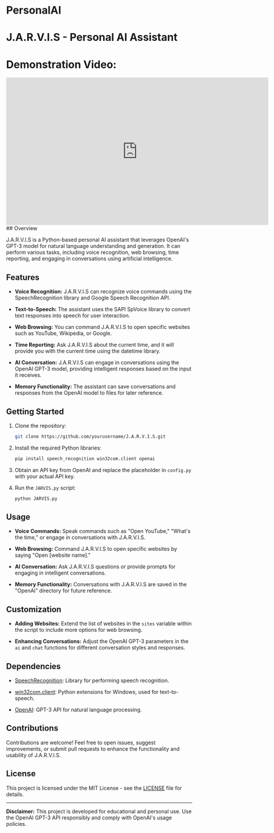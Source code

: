 # PersonalAI
# J.A.R.V.I.S - Personal AI Assistant
# Demonstration Video: 
<iframe src="https://www.linkedin.com/embed/feed/update/urn:li:ugcPost:7094312465060040704?compact=1" height="399" width="710" frameborder="0" allowfullscreen="" title="Embedded post"></iframe>
## Overview

J.A.R.V.I.S is a Python-based personal AI assistant that leverages OpenAI's GPT-3 model for natural language understanding and generation. It can perform various tasks, including voice recognition, web browsing, time reporting, and engaging in conversations using artificial intelligence.

## Features

- **Voice Recognition:** J.A.R.V.I.S can recognize voice commands using the SpeechRecognition library and Google Speech Recognition API.

- **Text-to-Speech:** The assistant uses the SAPI SpVoice library to convert text responses into speech for user interaction.

- **Web Browsing:** You can command J.A.R.V.I.S to open specific websites such as YouTube, Wikipedia, or Google.

- **Time Reporting:** Ask J.A.R.V.I.S about the current time, and it will provide you with the current time using the datetime library.

- **AI Conversation:** J.A.R.V.I.S can engage in conversations using the OpenAI GPT-3 model, providing intelligent responses based on the input it receives.

- **Memory Functionality:** The assistant can save conversations and responses from the OpenAI model to files for later reference.

## Getting Started

1. Clone the repository:

   ```bash
   git clone https://github.com/yourusername/J.A.R.V.I.S.git
   ```

2. Install the required Python libraries:

   ```bash
   pip install speech_recognition win32com.client openai
   ```

3. Obtain an API key from OpenAI and replace the placeholder in `config.py` with your actual API key.

4. Run the `JARVIS.py` script:

   ```bash
   python JARVIS.py
   ```

## Usage

- **Voice Commands:** Speak commands such as "Open YouTube," "What's the time," or engage in conversations with J.A.R.V.I.S.

- **Web Browsing:** Command J.A.R.V.I.S to open specific websites by saying "Open [website name]."

- **AI Conversation:** Ask J.A.R.V.I.S questions or provide prompts for engaging in intelligent conversations.

- **Memory Functionality:** Conversations with J.A.R.V.I.S are saved in the "OpenAi" directory for future reference.

## Customization

- **Adding Websites:** Extend the list of websites in the `sites` variable within the script to include more options for web browsing.

- **Enhancing Conversations:** Adjust the OpenAI GPT-3 parameters in the `ai` and `chat` functions for different conversation styles and responses.

## Dependencies

- [SpeechRecognition](https://pypi.org/project/SpeechRecognition/): Library for performing speech recognition.

- [win32com.client](https://pypi.org/project/pywin32/): Python extensions for Windows, used for text-to-speech.

- [OpenAI](https://beta.openai.com/docs/): GPT-3 API for natural language processing.

## Contributions

Contributions are welcome! Feel free to open issues, suggest improvements, or submit pull requests to enhance the functionality and usability of J.A.R.V.I.S.

## License

This project is licensed under the MIT License - see the [LICENSE](LICENSE) file for details.

---

**Disclaimer:** This project is developed for educational and personal use. Use the OpenAI GPT-3 API responsibly and comply with OpenAI's usage policies.
